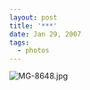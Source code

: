 ```yaml
---
layout: post
title: '***'
date: Jan 29, 2007
tags:
  - photos
---
```


![MG-8648.jpg](upload://MG-8648.jpg)
